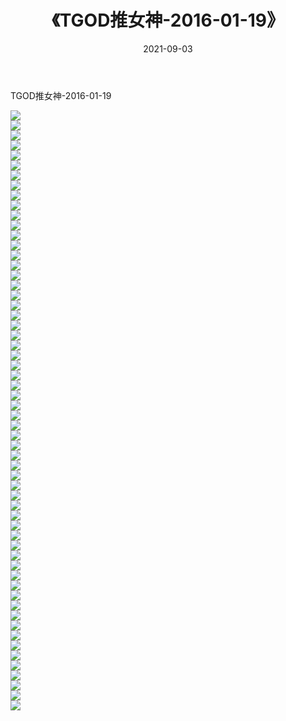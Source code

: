 ﻿---
layout: post
title:  《TGOD推女神-2016-01-19》
date:   2021-09-03
img: http://img.660000.xyz/Sharelink/网络美图/2021/TGOD推女神-2016-01-19/000.jpg
categories: [美女, 清纯, 唯美]
---

TGOD推女神-2016-01-19

  ![](http://img.660000.xyz/Sharelink/网络美图/2021/TGOD推女神-2016-01-19/001.jpg) <br> ![](http://img.660000.xyz/Sharelink/网络美图/2021/TGOD推女神-2016-01-19/002.jpg) <br> ![](http://img.660000.xyz/Sharelink/网络美图/2021/TGOD推女神-2016-01-19/003.jpg) <br> ![](http://img.660000.xyz/Sharelink/网络美图/2021/TGOD推女神-2016-01-19/004.jpg) <br> ![](http://img.660000.xyz/Sharelink/网络美图/2021/TGOD推女神-2016-01-19/005.jpg) <br> ![](http://img.660000.xyz/Sharelink/网络美图/2021/TGOD推女神-2016-01-19/006.jpg) <br> ![](http://img.660000.xyz/Sharelink/网络美图/2021/TGOD推女神-2016-01-19/007.jpg) <br> ![](http://img.660000.xyz/Sharelink/网络美图/2021/TGOD推女神-2016-01-19/008.jpg) <br> ![](http://img.660000.xyz/Sharelink/网络美图/2021/TGOD推女神-2016-01-19/009.jpg) <br> ![](http://img.660000.xyz/Sharelink/网络美图/2021/TGOD推女神-2016-01-19/010.jpg) <br> ![](http://img.660000.xyz/Sharelink/网络美图/2021/TGOD推女神-2016-01-19/011.jpg) <br> ![](http://img.660000.xyz/Sharelink/网络美图/2021/TGOD推女神-2016-01-19/012.jpg) <br> ![](http://img.660000.xyz/Sharelink/网络美图/2021/TGOD推女神-2016-01-19/013.jpg) <br> ![](http://img.660000.xyz/Sharelink/网络美图/2021/TGOD推女神-2016-01-19/014.jpg) <br> ![](http://img.660000.xyz/Sharelink/网络美图/2021/TGOD推女神-2016-01-19/015.jpg) <br> ![](http://img.660000.xyz/Sharelink/网络美图/2021/TGOD推女神-2016-01-19/016.jpg) <br> ![](http://img.660000.xyz/Sharelink/网络美图/2021/TGOD推女神-2016-01-19/017.jpg) <br> ![](http://img.660000.xyz/Sharelink/网络美图/2021/TGOD推女神-2016-01-19/018.jpg) <br> ![](http://img.660000.xyz/Sharelink/网络美图/2021/TGOD推女神-2016-01-19/019.jpg) <br> ![](http://img.660000.xyz/Sharelink/网络美图/2021/TGOD推女神-2016-01-19/020.jpg) <br> ![](http://img.660000.xyz/Sharelink/网络美图/2021/TGOD推女神-2016-01-19/021.jpg) <br> ![](http://img.660000.xyz/Sharelink/网络美图/2021/TGOD推女神-2016-01-19/022.jpg) <br> ![](http://img.660000.xyz/Sharelink/网络美图/2021/TGOD推女神-2016-01-19/023.jpg) <br> ![](http://img.660000.xyz/Sharelink/网络美图/2021/TGOD推女神-2016-01-19/024.jpg) <br> ![](http://img.660000.xyz/Sharelink/网络美图/2021/TGOD推女神-2016-01-19/025.jpg) <br> ![](http://img.660000.xyz/Sharelink/网络美图/2021/TGOD推女神-2016-01-19/026.jpg) <br> ![](http://img.660000.xyz/Sharelink/网络美图/2021/TGOD推女神-2016-01-19/027.jpg) <br> ![](http://img.660000.xyz/Sharelink/网络美图/2021/TGOD推女神-2016-01-19/028.jpg) <br> ![](http://img.660000.xyz/Sharelink/网络美图/2021/TGOD推女神-2016-01-19/029.jpg) <br> ![](http://img.660000.xyz/Sharelink/网络美图/2021/TGOD推女神-2016-01-19/030.jpg) <br> ![](http://img.660000.xyz/Sharelink/网络美图/2021/TGOD推女神-2016-01-19/031.jpg) <br> ![](http://img.660000.xyz/Sharelink/网络美图/2021/TGOD推女神-2016-01-19/032.jpg) <br> ![](http://img.660000.xyz/Sharelink/网络美图/2021/TGOD推女神-2016-01-19/033.jpg) <br> ![](http://img.660000.xyz/Sharelink/网络美图/2021/TGOD推女神-2016-01-19/034.jpg) <br> ![](http://img.660000.xyz/Sharelink/网络美图/2021/TGOD推女神-2016-01-19/035.jpg) <br> ![](http://img.660000.xyz/Sharelink/网络美图/2021/TGOD推女神-2016-01-19/036.jpg) <br> ![](http://img.660000.xyz/Sharelink/网络美图/2021/TGOD推女神-2016-01-19/037.jpg) <br> ![](http://img.660000.xyz/Sharelink/网络美图/2021/TGOD推女神-2016-01-19/038.jpg) <br> ![](http://img.660000.xyz/Sharelink/网络美图/2021/TGOD推女神-2016-01-19/039.jpg) <br> ![](http://img.660000.xyz/Sharelink/网络美图/2021/TGOD推女神-2016-01-19/040.jpg) <br> ![](http://img.660000.xyz/Sharelink/网络美图/2021/TGOD推女神-2016-01-19/041.jpg) <br> ![](http://img.660000.xyz/Sharelink/网络美图/2021/TGOD推女神-2016-01-19/042.jpg) <br> ![](http://img.660000.xyz/Sharelink/网络美图/2021/TGOD推女神-2016-01-19/043.jpg) <br> ![](http://img.660000.xyz/Sharelink/网络美图/2021/TGOD推女神-2016-01-19/044.jpg) <br> ![](http://img.660000.xyz/Sharelink/网络美图/2021/TGOD推女神-2016-01-19/045.jpg) <br> ![](http://img.660000.xyz/Sharelink/网络美图/2021/TGOD推女神-2016-01-19/046.jpg) <br> ![](http://img.660000.xyz/Sharelink/网络美图/2021/TGOD推女神-2016-01-19/047.jpg) <br> ![](http://img.660000.xyz/Sharelink/网络美图/2021/TGOD推女神-2016-01-19/048.jpg) <br> ![](http://img.660000.xyz/Sharelink/网络美图/2021/TGOD推女神-2016-01-19/049.jpg) <br> ![](http://img.660000.xyz/Sharelink/网络美图/2021/TGOD推女神-2016-01-19/050.jpg) <br> ![](http://img.660000.xyz/Sharelink/网络美图/2021/TGOD推女神-2016-01-19/051.jpg) <br> ![](http://img.660000.xyz/Sharelink/网络美图/2021/TGOD推女神-2016-01-19/052.jpg) <br> ![](http://img.660000.xyz/Sharelink/网络美图/2021/TGOD推女神-2016-01-19/053.jpg) <br> ![](http://img.660000.xyz/Sharelink/网络美图/2021/TGOD推女神-2016-01-19/054.jpg) <br> ![](http://img.660000.xyz/Sharelink/网络美图/2021/TGOD推女神-2016-01-19/055.jpg) <br> ![](http://img.660000.xyz/Sharelink/网络美图/2021/TGOD推女神-2016-01-19/056.jpg) <br> ![](http://img.660000.xyz/Sharelink/网络美图/2021/TGOD推女神-2016-01-19/057.jpg) <br> ![](http://img.660000.xyz/Sharelink/网络美图/2021/TGOD推女神-2016-01-19/058.jpg) <br> ![](http://img.660000.xyz/Sharelink/网络美图/2021/TGOD推女神-2016-01-19/059.jpg) <br> ![](http://img.660000.xyz/Sharelink/网络美图/2021/TGOD推女神-2016-01-19/060.jpg) <br>